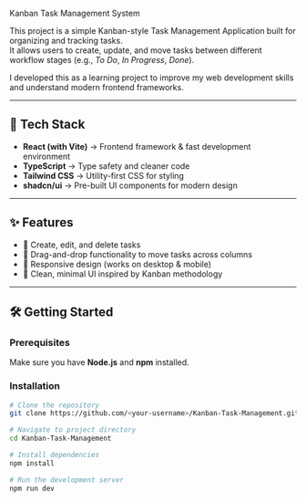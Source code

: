 Kanban Task Management System

This project is a simple Kanban-style Task Management Application built for organizing and tracking tasks.  
It allows users to create, update, and move tasks between different workflow stages (e.g., *To Do*, *In Progress*, *Done*).  

I developed this as a learning project to improve my web development skills and understand modern frontend frameworks.

---

## 🚀 Tech Stack
- **React (with Vite)** → Frontend framework & fast development environment  
- **TypeScript** → Type safety and cleaner code  
- **Tailwind CSS** → Utility-first CSS for styling  
- **shadcn/ui** → Pre-built UI components for modern design  

---

## ✨ Features
- 📝 Create, edit, and delete tasks  
- 🔄 Drag-and-drop functionality to move tasks across columns  
- 📱 Responsive design (works on desktop & mobile)  
- 🎨 Clean, minimal UI inspired by Kanban methodology  

---

## 🛠️ Getting Started

### Prerequisites
Make sure you have **Node.js** and **npm** installed.

### Installation
```bash
# Clone the repository
git clone https://github.com/<your-username>/Kanban-Task-Management.git

# Navigate to project directory
cd Kanban-Task-Management

# Install dependencies
npm install

# Run the development server
npm run dev
